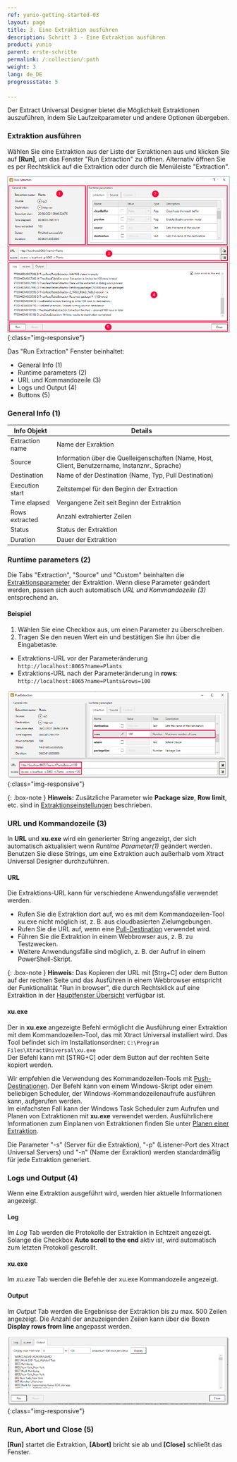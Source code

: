 ```yaml
---
ref: yunio-getting-started-03
layout: page
title: 3. Eine Extraktion ausführen
description: Schritt 3 - Eine Extraktion ausführen
product: yunio
parent: erste-schritte
permalink: /:collection/:path
weight: 3
lang: de_DE
progressstate: 5

---
```


Der Extract Universal Designer bietet die Möglichkeit Extraktionen auszuführen, indem Sie
Laufzeitparameter und andere Optionen übergeben.

### Extraktion ausführen 			 

Wählen Sie eine Extraktion aus der Liste der Exraktionen aus und klicken Sie auf **[Run]**, um das Fenster "Run Extraction" zu öffnen.
Alternativ öffnen Sie es per Rechtsklick auf die Extraktion oder durch die Menüleiste "Extraction".


![Run-Table-Extraktion](/img/content/xu/xu_run_extraction_dialogue.png){:class="img-responsive"}

Das "Run Extraction" Fenster beinhaltet:
- General Info (1)
- Runtime parameters (2)
- URL und Kommandozeile (3)
- Logs und Output (4)
- Buttons (5) 


### General Info (1)

Info Objekt |Details
------------ | ------------ |
Extraction name  | Name der Exraktion |
Source | Information über die Quelleigenschaften (Name, Host, Client, Benutzername, Instanznr., Sprache) |
Destination | Name of der Destination (Name, Typ, Pull Destination)|
Execution start | Zeitstempel für den Beginn der Extraction |
Time elapsed | Vergangene Zeit seit Beginn der Extraktion |
Rows extracted| Anzahl extrahierter Zeilen |
Status | Status der Extraktion |
Duration |Dauer der Extraktion |

### Runtime parameters (2)

Die Tabs "Extraction", "Source" und "Custom" beinhalten die [Extraktionsparameter](../extraktionen-ausfuehren-und-einplanen/extraktionsparameter) der Extraktion.
Wenn diese Parameter geändert werden, passen sich auch automatisch *URL und Kommandozeile (3)* entsprechend an.

#### Beispiel
1. Wählen Sie eine Checkbox aus, um einen Parameter zu überschreiben.
2. Tragen Sie den neuen Wert ein und bestätigen Sie ihn über die Eingabetaste.
- Extraktions-URL vor der Parameteränderung<br>
`http://localhost:8065?name=Plants`
- Extraktions-URL nach der Parameteränderung in **rows**:<br>
`http://localhost:8065?name=Plants&rows=100` 

![Run-Table-Extraction-param](/img/content/xu/xu_run_extraction_param.png){:class="img-responsive"}

{: .box-note }
**Hinweis:** Zusätzliche Parameter wie **Package size**, **Row limit**, etc. sind in [Extraktionseinstellungen](./../table/extraktionseinstellungen) beschrieben.


### URL und Kommandozeile (3)
In **URL** und **xu.exe** wird ein generierter String angezeigt, der sich automatisch aktualisiert wenn *Runtime Parameter(1)* geändert werden.
Benutzen Sie diese Strings, um eine Extraktion auch außerhalb vom Xtract Universal Designer durchzuführen.

#### URL
Die Extraktions-URL kann für verschiedene Anwendungsfälle verwendet werden. 
- Rufen Sie die Extraktion dort auf, wo es mit dem Kommandozeilen-Tool xu.exe nicht möglich ist, z. B. aus cloudbasierten Zielumgebungen.
- Rufen Sie die URL auf, wenn eine [Pull-Destination](../destinationen#pull--und-push-destinationen) verwendet wird.
- Führen Sie die Extraktion in einem Webbrowser aus, z. B. zu Testzwecken. 
- Weitere Anwendungsfälle sind möglich, z. B. der Aufruf in einem PowerShell-Skript. 

{: .box-note }
**Hinweis:** 
Das Kopieren der URL mit [Strg+C] oder dem Button auf der rechten Seite und das Ausführen in einem Webbrowser entspricht der Funktionalität "Run in browser", die durch Rechtsklick auf eine Extraktion in der [Hauptfenster Übersicht](../erste-schritte/designer-overview) verfügbar ist.

#### xu.exe 
Der in **xu.exe** angezeigte Befehl ermöglicht die Ausführung einer Extraktion mit dem Kommandozeilen-Tool, das mit Xtract Universal installiert wird.
Das Tool befindet sich im Installationsordner: ```C:\Program Files\XtractUniversal\xu.exe``` <br>
Der Befehl kann mit [STRG+C] oder dem Button auf der rechten Seite kopiert werden. 

Wir empfehlen die Verwendung des Kommandozeilen-Tools mit [Push-Destinationen](../destinationen#pull--und-push-destinationen).
Der Befehl kann von einem Windows-Skript oder einem beliebigen Scheduler, der Windows-Kommandozeilenaufrufe ausführen kann, aufgerufen werden. <br>
Im einfachsten Fall kann der Windows Task Scheduler zum Aufrufen und Planen von Extraktionen mit **xu.exe** verwendet werden. Ausführlichere Informationen zum Einplanen von Extraktionen finden Sie unter [Planen einer Extraktion](../extraktionen-ausfuehren-und-einplanen/call-via-scheduler).

Die Parameter "-s" (Server für die Extraktion), "-p" (Listener-Port des Xtract Universal Servers) und "-n" (Name der Exraktion) werden standardmäßig für jede Extraktion generiert.

### Logs und Output (4) 
Wenn eine Extraktion ausgeführt wird, werden hier aktuelle Informationen angezeigt.

#### Log 
Im *Log* Tab werden die Protokolle der Extraktion in Echtzeit angezeigt.
Solange die Checkbox **Auto scroll to the end** aktiv ist, wird automatisch zum letzten Protokoll gescrollt.

#### xu.exe 
Im *xu.exe* Tab werden die Befehle der xu.exe Kommandozeile angezeigt. 
 
#### Output 
Im *Output* Tab werden die Ergebnisse der Extraktion bis zu max. 500 Zeilen angezeigt.
Die Anzahl der anzuzeigenden Zeilen kann über die Boxen **Display rows from line** angepasst werden.

![Run-Extraction-Output](/img/content/xu/xu_run_extraction_output.png){:class="img-responsive"}

### Run, Abort und Close (5) 
**[Run]** startet die Extraktion, **[Abort]** bricht sie ab und **[Close]** schließt das Fenster.


